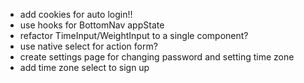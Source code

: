 - add cookies for auto login!!
- use hooks for BottomNav appState
- refactor TimeInput/WeightInput to a single component?
- use native select for action form?
- create settings page for changing password and setting time zone
- add time zone select to sign up
